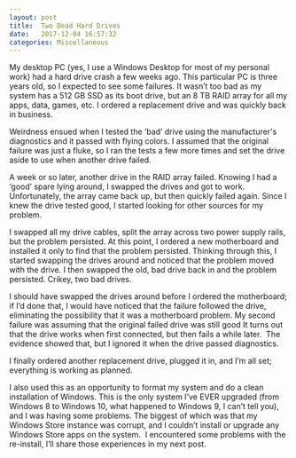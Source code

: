 ```yaml
---
layout: post
title:  Two Dead Hard Drives
date:   2017-12-04 16:57:32
categories: Miscellaneous
---
```

My desktop PC (yes, I use a Windows Desktop for most of my personal work) had a hard drive crash a few weeks ago. This particular PC is three years old, so I expected to see some failures. It wasn’t too bad as my system has a 512 GB SSD as its boot drive, but an 8 TB RAID array for all my apps, data, games, etc. I ordered a replacement drive and was quickly back in business.

Weirdness ensued when I tested the ‘bad’ drive using the manufacturer's diagnostics and it passed with flying colors. I assumed that the original failure was just a fluke, so I ran the tests a few more times and set the drive aside to use when another drive failed.

A week or so later, another drive in the RAID array failed. Knowing I had a ‘good’ spare lying around, I swapped the drives and got to work. Unfortunately, the array came back up, but then quickly failed again. Since I knew the drive tested good, I started looking for other sources for my problem.

I swapped all my drive cables, split the array across two power supply rails, but the problem persisted. At this point, I ordered a new motherboard and installed it only to find that the problem persisted. Thinking through this, I started swapping the drives around and noticed that the problem moved with the drive. I then swapped the old, bad drive back in and the problem persisted. Crikey, two bad drives.

I should have swapped the drives around before I ordered the motherboard; if I’d done that, I would have noticed that the failure followed the drive, eliminating the possibility that it was a motherboard problem. My second failure was assuming that the original failed drive was still good It turns out that the drive works when first connected, but then fails a while later.  The evidence showed that, but I ignored it when the drive passed diagnostics.

I finally ordered another replacement drive, plugged it in, and I’m all set; everything is working as planned.

I also used this as an opportunity to format my system and do a clean installation of Windows. This is the only system I’ve EVER upgraded (from Windows 8 to Windows 10, what happened to Windows 9, I can’t tell you), and I was having some problems. The biggest of which was that my Windows Store instance was corrupt, and I couldn’t install or upgrade any Windows Store apps on the system.  I encountered some problems with the re-install, I’ll share those experiences in my next post.